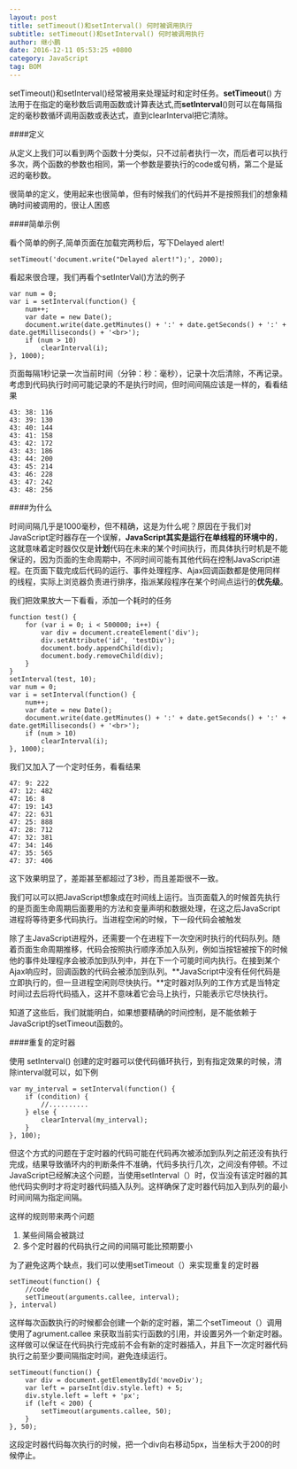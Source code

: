 ```yaml
---
layout: post
title: setTimeout()和setInterval() 何时被调用执行
subtitle: setTimeout()和setInterval() 何时被调用执行
author: 继小鹏
date: 2016-12-11 05:53:25 +0800
category: JavaScript
tag: BOM
---
```

setTimeout()和setInterval()经常被用来处理延时和定时任务。**setTimeout**() 方法用于在指定的毫秒数后调用函数或计算表达式,而**setInterval**()则可以在每隔指定的毫秒数循环调用函数或表达式，直到clearInterval把它清除。

####定义



从定义上我们可以看到两个函数十分类似，只不过前者执行一次，而后者可以执行多次，两个函数的参数也相同，第一个参数是要执行的code或句柄，第二个是延迟的毫秒数。

很简单的定义，使用起来也很简单，但有时候我们的代码并不是按照我们的想象精确时间被调用的，很让人困惑

####简单示例

看个简单的例子,简单页面在加载完两秒后，写下Delayed alert!

    setTimeout('document.write("Delayed alert!");', 2000);

看起来很合理，我们再看个setInterVal()方法的例子


	var num = 0;
	var i = setInterval(function() {
		num++;
		var date = new Date();
		document.write(date.getMinutes() + ':' + date.getSeconds() + ':' + date.getMilliseconds() + '<br>');
		if (num > 10)
			clearInterval(i);
	}, 1000);


页面每隔1秒记录一次当前时间（分钟：秒：毫秒），记录十次后清除，不再记录。考虑到代码执行时间可能记录的不是执行时间，但时间间隔应该是一样的，看看结果



	43: 38: 116
	43: 39: 130
	43: 40: 144
	43: 41: 158
	43: 42: 172
	43: 43: 186
	43: 44: 200
	43: 45: 214
	43: 46: 228
	43: 47: 242
	43: 48: 256

####为什么


时间间隔几乎是1000毫秒，但不精确，这是为什么呢？原因在于我们对JavaScript定时器存在一个误解，**JavaScript其实是运行在单线程的环境中的**，这就意味着定时器仅仅是**计划**代码在未来的某个时间执行，而具体执行时机是不能保证的，因为页面的生命周期中，不同时间可能有其他代码在控制JavaScript进程。在页面下载完成后代码的运行、事件处理程序、Ajax回调函数都是使用同样的线程，实际上浏览器负责进行排序，指派某段程序在某个时间点运行的**优先级**。


我们把效果放大一下看看，添加一个耗时的任务


	function test() {
		for (var i = 0; i < 500000; i++) {
			var div = document.createElement('div');
			div.setAttribute('id', 'testDiv');
			document.body.appendChild(div);
			document.body.removeChild(div);
		}
	}
	setInterval(test, 10);
	var num = 0;
	var i = setInterval(function() {
		num++;
		var date = new Date();
		document.write(date.getMinutes() + ':' + date.getSeconds() + ':' + date.getMilliseconds() + '<br>');
		if (num > 10)
			clearInterval(i);
	}, 1000);


我们又加入了一个定时任务，看看结果

	47: 9: 222
	47: 12: 482
	47: 16: 8
	47: 19: 143
	47: 22: 631
	47: 25: 888
	47: 28: 712
	47: 32: 381
	47: 34: 146
	47: 35: 565
	47: 37: 406

这下效果明显了，差距甚至都超过了3秒，而且差距很不一致。

我们可以可以把JavaScript想象成在时间线上运行。当页面载入的时候首先执行的是页面生命周期后面要用的方法和变量声明和数据处理，在这之后JavaScript进程将等待更多代码执行。当进程空闲的时候，下一段代码会被触发

除了主JavaScript进程外，还需要一个在进程下一次空闲时执行的代码队列。随着页面生命周期推移，代码会按照执行顺序添加入队列，例如当按钮被按下的时候他的事件处理程序会被添加到队列中，并在下一个可能时间内执行。在接到某个Ajax响应时，回调函数的代码会被添加到队列。**JavaScript中没有任何代码是立即执行的，但一旦进程空闲则尽快执行。**定时器对队列的工作方式是当特定时间过去后将代码插入，这并不意味着它会马上执行，只能表示它尽快执行。

知道了这些后，我们就能明白，如果想要精确的时间控制，是不能依赖于JavaScript的setTimeout函数的。



####重复的定时器

使用 setInterval() 创建的定时器可以使代码循环执行，到有指定效果的时候，清除interval就可以，如下例


	var my_interval = setInterval(function() {
		if (condition) {
			//..........
		} else {
			clearInterval(my_interval);
		}
	}, 100);


但这个方式的问题在于定时器的代码可能在代码再次被添加到队列之前还没有执行完成，结果导致循环内的判断条件不准确，代码多执行几次，之间没有停顿。不过JavaScript已经解决这个问题，当使用setInterval（）时，仅当没有该定时器的其他代码实例时才将定时器代码插入队列。这样确保了定时器代码加入到队列的最小时间间隔为指定间隔。

这样的规则带来两个问题

1. 某些间隔会被跳过
2. 多个定时器的代码执行之间的间隔可能比预期要小

为了避免这两个缺点，我们可以使用setTimeout（）来实现重复的定时器


	setTimeout(function() {
		//code
		setTimeout(arguments.callee, interval);
	}, interval)



这样每次函数执行的时候都会创建一个新的定时器，第二个setTimeout（）调用使用了agrument.callee 来获取当前实行函数的引用，并设置另外一个新定时器。这样做可以保证在代码执行完成前不会有新的定时器插入，并且下一次定时器代码执行之前至少要间隔指定时间，避免连续运行。


	setTimeout(function() {
		var div = document.getElementById('moveDiv');
		var left = parseInt(div.style.left) + 5;
		div.style.left = left + 'px';
		if (left < 200) {
			setTimeout(arguments.callee, 50);
		}
	}, 50);


这段定时器代码每次执行的时候，把一个div向右移动5px，当坐标大于200的时候停止。